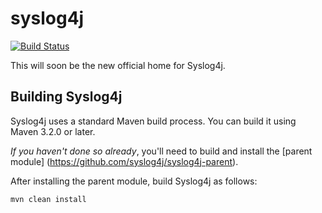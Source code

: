 syslog4j
========

[![Build Status](https://travis-ci.org/syslog4j/syslog4j.svg?branch=master)](https://travis-ci.org/syslog4j/syslog4j)

This will soon be the new official home for Syslog4j.

Building Syslog4j
-----------------

Syslog4j uses a standard Maven build process.  You can build it using Maven
3.2.0 or later.

*If you haven't done so already*, you'll need to build and install the [parent module] (https://github.com/syslog4j/syslog4j-parent).  

After installing the parent module, build Syslog4j as follows:

```
mvn clean install
```

